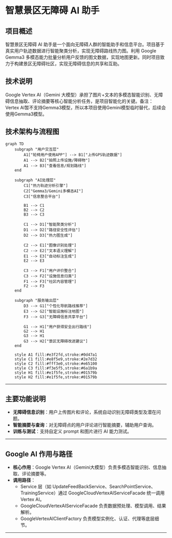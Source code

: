 # 智慧景区无障碍 AI 助手

## 项目概述

智慧景区无障碍 AI 助手是一个面向无障碍人群的智能助手和信息平台。项目基于真实用户轨迹数据进行智能聚类分析，实现无障碍路线热力图。利用 Google Gemma3 多模态能力批量分析用户反馈的图文数据，实现地图更新。同时项目致力于构建景区无障碍社区，实现无障碍信息的共享和互助。

## 技术说明

Google Vertex AI（Gemini 大模型）承担了图片+文本的多模态智能识别、无障碍信息抽取、评论摘要等核心智能分析任务，是项目智能化的关键。备注：Vertex AI暂不支持Gemma3模型，所以本项目使用Gemini模型临时替代，后续会使用Gemma3模型。

## 技术架构与流程图


```mermaid
graph TD
    subgraph "用户交互层"
        A1["轮椅用户使用APP"] --> B1["上传GPS轨迹数据"]
        A1 --> B2["拍照上传设施/障碍物"]
        A1 --> B3["查看信息/规划路线"]
    end
    
    subgraph "AI处理层"
        C1["热力轨迹分析引擎"] 
        C2["Gemma3/Gemini多模态AI"] 
        C3["信息整合平台"]
        
        B1 --> C1
        B2 --> C2
        B3 --> C3
        
        C1 --> D1["智能聚类分析"]
        D1 --> D2["路径安全性评估"]
        D2 --> D3["热力图生成"]
        
        C2 --> E1["图像识别处理"]
        C2 --> E2["文本语义理解"]
        E1 --> E3["自动标注生成"]
        E2 --> E3
        
        C3 --> F1["用户评价整合"]
        C3 --> F2["设施信息归类"]
        F1 --> F3["社区内容管理"]
        F2 --> F3
    end
    
    subgraph "服务输出层"
        D3 --> G1["个性化导航路线推荐"]
        E3 --> G2["智能设施标注地图"]
        F3 --> G3["无障碍信息共享平台"]
        
        G1 --> H1["用户获得安全出行路线"]
        G2 --> H1
        G3 --> H1
        G3 --> H2["景区无障碍改进建议"]
    end
    
    style A1 fill:#e3f2fd,stroke:#0d47a1
    style C1 fill:#e8f5e9,stroke:#2e7d32
    style C2 fill:#fff3e0,stroke:#e65100
    style C3 fill:#f3e5f5,stroke:#6a1b9a
    style H1 fill:#e1f5fe,stroke:#01579b
    style H2 fill:#e1f5fe,stroke:#01579b
```

---

## 主要功能说明

- **无障碍信息识别**：用户上传图片和评论，系统自动识别无障碍类型及潜在问题。
- **智能摘要与查询**：对无障碍点的用户评论进行智能摘要，辅助用户查询。
- **训练与测试**：支持自定义 prompt 和图片进行 AI 能力测试。

---

## Google AI 作用与路径

- **核心作用**：Google Vertex AI（Gemini大模型）负责多模态智能识别、信息抽取、评论摘要等。
- **调用路径**：
  - Service 层（如 UpdateFeedBackService、SearchPointService、TrainingService）通过 GoogleCloudVertexAIServiceFacade 统一调用 Vertex AI。
  - GoogleCloudVertexAIServiceFacade 负责数据预处理、模型调用、结果解析。
  - GoogleVertexAIClientFactory 负责模型实例化、认证、代理等底层细节。

---

